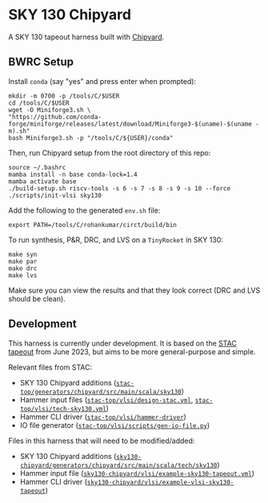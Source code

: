 # SKY 130 Chipyard

A SKY 130 tapeout harness built with [Chipyard](https://github.com/ucb-bar/chipyard).

## BWRC Setup

Install `conda` (say "yes" and press enter when prompted):

```
mkdir -m 0700 -p /tools/C/$USER
cd /tools/C/$USER
wget -O Miniforge3.sh \
"https://github.com/conda-forge/miniforge/releases/latest/download/Miniforge3-$(uname)-$(uname -m).sh"
bash Miniforge3.sh -p "/tools/C/${USER}/conda"
```

Then, run Chipyard setup from the root directory of this repo:

```
source ~/.bashrc
mamba install -n base conda-lock=1.4
mamba activate base
./build-setup.sh riscv-tools -s 6 -s 7 -s 8 -s 9 -s 10 --force
./scripts/init-vlsi sky130
```

Add the following to the generated `env.sh` file:

```
export PATH=/tools/C/rohankumar/circt/build/bin
```

To run synthesis, P&R, DRC, and LVS on a `TinyRocket` in SKY 130:

```
make syn
make par
make drc
make lvs
```

Make sure you can view the results and that they look correct (DRC and LVS should be clean).

## Development

This harness is currently under development. It is based on the [STAC tapeout](https://github.com/ucb-bar/stac-top/tree/stac-master) 
from June 2023, but aims to be more general-purpose and simple.

Relevant files from STAC:
- SKY 130 Chipyard additions 
    ([`stac-top/generators/chipyard/src/main/scala/sky130`](https://github.com/ucb-bar/stac-top/tree/stac-master/generators/chipyard/src/main/scala/sky130))
- Hammer input files ([`stac-top/vlsi/design-stac.yml`](https://github.com/ucb-bar/stac-top/blob/stac-master/vlsi/design-stac.yml), [`stac-top/vlsi/tech-sky130.yml`](https://github.com/ucb-bar/stac-top/blob/stac-master/vlsi/tech-sky130.yml))
- Hammer CLI driver ([`stac-top/vlsi/hammer-driver`](https://github.com/ucb-bar/stac-top/blob/stac-master/vlsi/hammer-driver))
- IO file generator ([`stac-top/vlsi/scripts/gen-io-file.py`](https://github.com/ucb-bar/stac-top/blob/stac-master/vlsi/scripts/gen-io-file.py))

Files in this harness that will need to be modified/added:
- SKY 130 Chipyard additions 
    ([`sky130-chipyard/generators/chipyard/src/main/scala/tech/sky130`](https://github.com/ucb-bar/sky130-chipyard/blob/main/generators/chipyard/src/main/scala/tech/sky130))
- Hammer input file ([`sky130-chipyard/vlsi/example-sky130-tapeout.yml`](https://github.com/ucb-bar/sky130-chipyard/blob/main/vlsi/example-sky130-tapeout.yml))
- Hammer CLI driver ([`sky130-chipyard/vlsi/example-vlsi-sky130-tapeout`](https://github.com/ucb-bar/sky130-chipyard/blob/main/vlsi/example-vlsi-sky130-tapeout))

